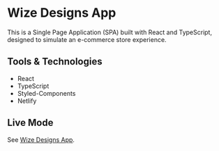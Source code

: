 # Wize Designs App

This is a Single Page Application (SPA) built with React and TypeScript, designed to simulate an e-commerce store experience.

## Tools & Technologies

- React
- TypeScript
- Styled-Components
- Netlify

## Live Mode

See [Wize Designs App](https://wizedesigns-steph.netlify.app/).
